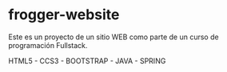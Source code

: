 # frogger-website

Este es un proyecto de un sitio WEB como parte de un curso de programación Fullstack.

HTML5 - CCS3 - BOOTSTRAP - JAVA - SPRING  
